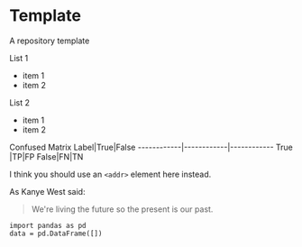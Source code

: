 # Template
A repository template

List 1
- item 1
- item 2

List 2
* item 1
* item 2

Confused Matrix
Label|True|False
------------|------------|------------
True |TP|FP
False|FN|TN


I think you should use an
`<addr>` element here instead.

As Kanye West said:
> We're living the future so
> the present is our past.

```
import pandas as pd
data = pd.DataFrame([])
```
